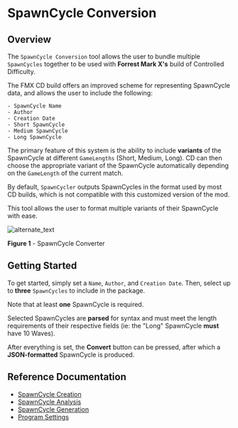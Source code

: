 # SpawnCycle Conversion

## Overview
The `SpawnCycle Conversion` tool allows the user to bundle multiple `SpawnCycles` together to be used with **Forrest Mark X's** build of Controlled Difficulty.

The FMX CD build offers an improved scheme for representing SpawnCycle data, and allows the user to include the following:
```
- SpawnCycle Name
- Author
- Creation Date
- Short SpawnCycle
- Medium SpawnCycle
- Long SpawnCycle
```

The primary feature of this system is the ability to include **variants** of the SpawnCycle at different `GameLengths` (Short, Medium, Long). CD can then choose the appropriate variant of the SpawnCycle automatically depending on the `GameLength` of the current match.

By default, `SpawnCycler` outputs SpawnCycles in the format used by most CD builds, which is not compatible with this customized version of the mod.

This tool allows the user to format multiple variants of their SpawnCycle with ease.

![alternate_text](https://i.imgur.com/BzMsgNQ.png)

**Figure 1** - SpawnCycle Converter

## Getting Started
To get started, simply set a `Name`, `Author`, and `Creation Date`.
Then, select up to **three** `SpawnCycles` to include in the package.

Note that at least **one** SpawnCycle is required.

Selected SpawnCycles are **parsed** for syntax and must meet the length requirements of their respective fields (ie: the "Long" SpawnCycle **must** have 10 Waves).

After everything is set, the **Convert** button can be pressed, after which a **JSON-formatted** SpawnCycle is produced.

## Reference Documentation
- [SpawnCycle Creation](https://github.com/tamari92/spawncycler/blob/main/creation.md)
- [SpawnCycle Analysis](https://github.com/tamari92/spawncycler/blob/main/analysis.md)
- [SpawnCycle Generation](https://github.com/tamari92/spawncycler/blob/main/generation.md)
- [Program Settings](https://github.com/tamari92/spawncycler/blob/main/settings.md)